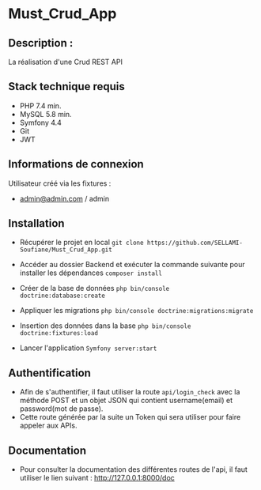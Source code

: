 # Must_Crud_App
## Description :
La réalisation d'une Crud REST API


## Stack technique requis 

- PHP 7.4 min.
- MySQL 5.8 min.
- Symfony 4.4
- Git
- JWT

## Informations de connexion

Utilisateur créé via les fixtures :
- admin@admin.com / admin

## Installation 

- Récupérer le projet en local ```git clone https://github.com/SELLAMI-Soufiane/Must_Crud_App.git```

- Accéder au dossier Backend et exécuter la commande suivante pour installer les dépendances ```composer install```

- Créer de la base de données ```php bin/console doctrine:database:create```

- Appliquer les migrations ```php bin/console doctrine:migrations:migrate```

- Insertion des données dans la base ```php bin/console doctrine:fixtures:load```

- Lancer l'application ```Symfony server:start```

## Authentification

- Afin de s'authentifier, il faut utiliser la route ```api/login_check``` avec la méthode POST et un objet JSON qui contient username(email) et password(mot de passe).
- Cette route générée par la suite un Token qui sera utiliser pour faire appeler aux APIs.

## Documentation

- Pour consulter la documentation des différentes routes de l'api, il faut utiliser le lien suivant : http://127.0.0.1:8000/doc
